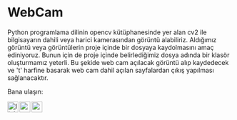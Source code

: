 # WebCam
Python programlama dilinin opencv kütüphanesinde yer alan cv2 ile bilgisayarın dahili veya harici kamerasından görüntü alabiliriz.
Aldığımız görüntü veya görüntülerin proje içinde bir dosyaya kaydolmasını amaç ediniyoruz. Bunun için de proje içinde belirlediğimiz dosya adında bir klasör oluşturmamız yeterli. 
Bu şekide web cam açılacak görüntü alıp kaydedecek ve 't' harfine basarak web cam dahil açılan sayfalardan çıkış yapılması sağlanacaktır.

Bana ulaşın:

[<img align="left" alt="linkedin | LinkedIn" width="24px" src="https://cdn.jsdelivr.net/npm/simple-icons@v4/icons/linkedin.svg" />][linkedin]
[<img align="left" height="24" width="24" src="https://cdn.jsdelivr.net/npm/simple-icons@v4/icons/instagram.svg" />][instagram]
[<img align="left" height="24" width="24" src="https://cdn.jsdelivr.net/npm/simple-icons@v4/icons/gmail.svg" />][gmail]


<br />


[instagram]: https://www.instagram.com/the__ceylann
[linkedin]: https://www.linkedin.com/in/meryem-nur-ceylan-9b3b3b200/
[gmail]: mailto:1meryemceylan@gmail.com
<br />

